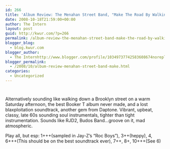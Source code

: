 ```yaml
---
id: 266
title: 'Album Review: The Menahan Street Band, "Make The Road By Walking"'
date: 2008-10-18T21:59:00+00:00
author: The Intern
layout: post
guid: http://kwur.com/?p=266
permalink: /album-review-the-menahan-street-band-make-the-road-by-walking/
blogger_blog:
  - blog.kwur.com
blogger_author:
  - The Internhttp://www.blogger.com/profile/10349737742583608674noreply@blogger.com
blogger_permalink:
  - /2008/10/album-review-menahan-street-band-make.html
categories:
  - Uncategorized
---
```

<div class="pf-content">
  <p>
    <a onblur="try {parent.deselectBloggerImageGracefully();} catch(e) {}" href="http://www.kwur.com/blog/uploaded_images/MenahanFence-723081.jpg"><img style="margin: 0px auto 10px; display: block; text-align: center; cursor: pointer;" src="http://www.kwur.com/blog/uploaded_images/MenahanFence-723062.jpg" alt="" border="0" /></a><br />Alternatively sounding like walking down a Brooklyn street on a warm Saturday afternoon, the best Booker T album never made, and a lost blaxploitation soundtrack, another gem from Daptone. Vibrant, upbeat, classy, late 60s sounding soul instrumentals, tighter than tight instrumentation. Sounds like RJD2, Budos Band…groove on it, mad atmospheric.
  </p>
  
  <p>
    Play all, but esp: 1+++(sampled in Jay-Z’s “Roc Boys”), 3++(heppy), 4, 6+++(This should be on the best soundtrack ever), 7++, 8+, 10+++(See 6)
  </p>
</div>